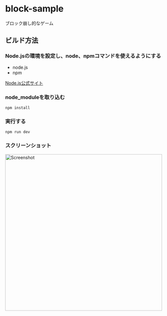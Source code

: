 # block-sample
ブロック崩し的なゲーム

## ビルド方法

### Node.jsの環境を設定し、node、npmコマンドを使えるようにする
- node.js
- npm


[Node.js公式サイト](https://nodejs.org/ja/)

### node_moduleを取り込む

```
npm install
```

### 実行する

```
npm run dev
```

### スクリーンショット

<img width="500" alt="Screenshot" src="https://user-images.githubusercontent.com/5846718/148604245-a63c61f1-15e8-4991-bf99-46d101351beb.png">
